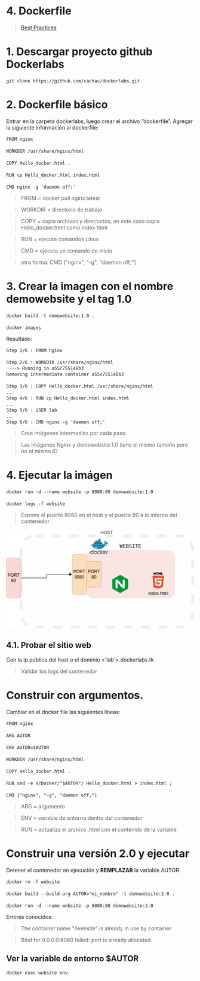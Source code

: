 # 4. Dockerfile <!-- omit in TOC -->

> [Best Practices](https://docs.docker.com/develop/develop-images/dockerfile_best-practices/)

# 1. Descargar proyecto github Dockerlabs
```vim
git clone https://github.com/cachac/dockerlabs.git
```

# 2. Dockerfile básico
Entrar en la carpeta dockerlabs, luego crear el archivo “dockerfile”. Agregar la siguiente información al dockerfile:

```vim
FROM nginx

WORKDIR /usr/share/nginx/html

COPY Hello_docker.html .

RUN cp Hello_docker.html index.html

CMD nginx -g 'daemon off;'
```

> FROM = docker pull nginx:latest

> WORKDIR = directorio de trabajo

> COPY = copia archivos y directorios, en este caso copia Hello_docker.html como index.html

> RUN = ejecuta comandos Linux

> CMD = ejecuta un comando de inicio

> otra forma: CMD ["nginx", "-g", "daemon off;"]


# 3. Crear la imagen con el nombre demowebsite y el tag 1.0
```vim
docker build -t demowebsite:1.0 .

docker images
```
Resultado:
```
Step 1/6 : FROM nginx

Step 2/6 : WORKDIR /usr/share/nginx/html
 ---> Running in a55c755148b3
Removing intermediate container a55c755148b3

Step 3/6 : COPY Hello_docker.html /usr/share/nginx/html
...
Step 4/6 : RUN cp Hello_docker.html index.html
...
Step 5/6 : USER lab
...
Step 6/6 : CMD nginx -g 'daemon off;'
```

> Crea imágenes intermedias por cada paso.

> Las imágenes Nginx y demowebsite:1.0 tiene el mismo tamaño pero no el mismo ID

# 4. Ejecutar la imágen
```vim
docker run -d --name website -p 8080:80 demowebsite:1.0

docker logs -f website
```

> Expone el puerto 8080 en el host y el puerto 80 a lo interno del contenedor

![docker](https://raw.githubusercontent.com/cachac/dockerlabs/main/static/assets/img/Dockerlabs-Docker%20Ports-Nginx.png)


## 4.1. Probar el sitio web
Con la ip pública del host o el dominio <'lab'>.dockerlabs.tk

> Validar los logs del contenedor


# Construir con argumentos.
Cambiar en el docker file las siguientes líneas:
```vim
FROM nginx

ARG AUTOR

ENV AUTOR=$AUTOR

WORKDIR /usr/share/nginx/html

COPY Hello_docker.html .

RUN sed -e s/Docker/"$AUTOR"/ Hello_docker.html > index.html ;

CMD ["nginx", "-g", "daemon off;"]
```

> ARG = argumento

> ENV = variable de entorno dentro del contenedor

> RUN = actualiza el archivo .html con el contenido de la variable


# Construir una versión 2.0 y ejecutar

Detener el contenedor en ejecución y **REMPLAZAR** la variable AUTOR
```vim
docker rm -f website

docker build --build-arg AUTOR="mi_nombre" -t demowebsite:2.0 .

docker run -d --name website -p 8080:80 demowebsite:2.0

```

Errores conocidos:
> The container name "/website" is already in use by container

> Bind for 0.0.0.0:8080 failed: port is already allocated.

## Ver la variable de entorno $AUTOR
```vim
docker exec website env
```



